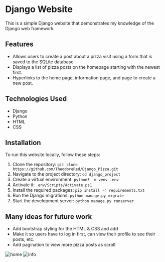 # Django Website

This is a simple Django website that demonstrates my knowledge of the Django web framework.

## Features
- Allows users to create a post about a pizza visit using a form that is saved to the SQLite database
- Displays a list of pizza posts on the homepage starting with the newest first.
- Hyperlinks to the home page, information page, and page to create a new post.

## Technologies Used

- Django
- Python
- HTML
- CSS

## Installation

To run this website locally, follow these steps:

1. Clone the repository:
   `git clone https://github.com/TheodoreRed/Django_Pizza.git`
2. Navigate to the project directory:
   `cd django_project`
3. Create a virtual environment:
   `python3 -m venv .env`
4.  Activate it:
   `.env/Scripts/Activate.ps1`
5. Install the required packages:
   `pip install -r requirements.txt`
6. Run the Django migrations:
   `python manage.py migrate`
7. Start the development server:
   `python manage.py runserver`

## Many ideas for future work
- Add bootstrap styling for the HTML & CSS and add 
- Make it so users have to log in first, can view their profile to see their posts, etc.
- Add pagination to view more pizza posts as scroll

![home](homepage.png)
![info](info.png)